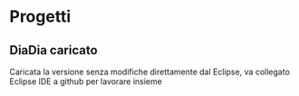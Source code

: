 # Progetti

## DiaDia caricato
Caricata la versione senza modifiche direttamente dal Eclipse, va collegato Eclipse IDE a github per lavorare insieme
